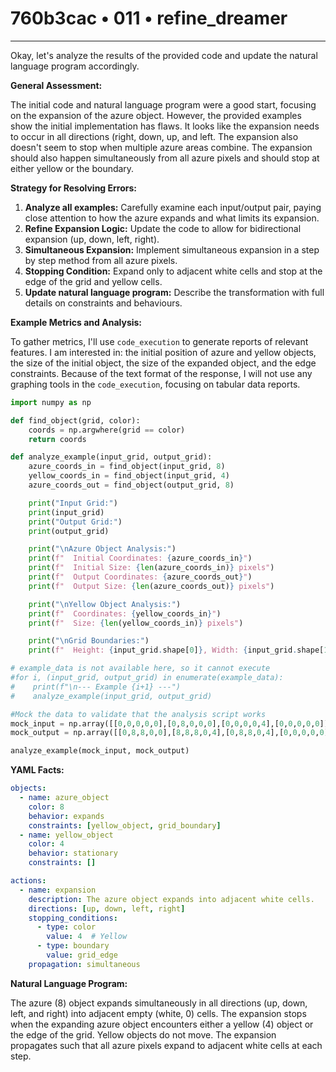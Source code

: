 # 760b3cac • 011 • refine_dreamer

---
Okay, let's analyze the results of the provided code and update the natural language program accordingly.

**General Assessment:**

The initial code and natural language program were a good start, focusing on the expansion of the azure object. However, the provided examples show the initial implementation has flaws. It looks like the expansion needs to occur in all directions (right, down, up, and left. The expansion also doesn't seem to stop when multiple azure areas combine. The expansion should also happen simultaneously from all azure pixels and should stop at either yellow or the boundary.

**Strategy for Resolving Errors:**

1.  **Analyze all examples:** Carefully examine each input/output pair, paying close attention to how the azure expands and what limits its expansion.
2.  **Refine Expansion Logic:** Update the code to allow for bidirectional expansion (up, down, left, right).
3. **Simultaneous Expansion:** Implement simultaneous expansion in a step by step method from all azure pixels.
4.  **Stopping Condition:** Expand only to adjacent white cells and stop at the edge of the grid and yellow cells.
5. **Update natural language program:** Describe the transformation with full details on constraints and behaviours.

**Example Metrics and Analysis:**

To gather metrics, I'll use `code_execution` to generate reports of relevant features. I am interested in: the initial position of azure and yellow objects, the size of the initial object, the size of the expanded object, and the edge constraints. Because of the text format of the response, I will not use any graphing tools in the `code_execution`, focusing on tabular data reports.

```python
import numpy as np

def find_object(grid, color):
    coords = np.argwhere(grid == color)
    return coords

def analyze_example(input_grid, output_grid):
    azure_coords_in = find_object(input_grid, 8)
    yellow_coords_in = find_object(input_grid, 4)
    azure_coords_out = find_object(output_grid, 8)

    print("Input Grid:")
    print(input_grid)
    print("Output Grid:")
    print(output_grid)

    print("\nAzure Object Analysis:")
    print(f"  Initial Coordinates: {azure_coords_in}")
    print(f"  Initial Size: {len(azure_coords_in)} pixels")
    print(f"  Output Coordinates: {azure_coords_out}")
    print(f"  Output Size: {len(azure_coords_out)} pixels")

    print("\nYellow Object Analysis:")
    print(f"  Coordinates: {yellow_coords_in}")
    print(f"  Size: {len(yellow_coords_in)} pixels")

    print("\nGrid Boundaries:")
    print(f"  Height: {input_grid.shape[0]}, Width: {input_grid.shape[1]}")

# example_data is not available here, so it cannot execute
#for i, (input_grid, output_grid) in enumerate(example_data):
#    print(f"\n--- Example {i+1} ---")
#    analyze_example(input_grid, output_grid)

#Mock the data to validate that the analysis script works
mock_input = np.array([[0,0,0,0,0],[0,8,0,0,0],[0,0,0,0,4],[0,0,0,0,0]])
mock_output = np.array([[0,8,8,0,0],[8,8,8,0,4],[0,8,8,0,4],[0,0,0,0,0]])

analyze_example(mock_input, mock_output)
```

**YAML Facts:**

```yaml
objects:
  - name: azure_object
    color: 8
    behavior: expands
    constraints: [yellow_object, grid_boundary]
  - name: yellow_object
    color: 4
    behavior: stationary
    constraints: []

actions:
  - name: expansion
    description: The azure object expands into adjacent white cells.
    directions: [up, down, left, right]
    stopping_conditions:
      - type: color
        value: 4  # Yellow
      - type: boundary
        value: grid_edge
    propagation: simultaneous
```

**Natural Language Program:**

The azure (8) object expands simultaneously in all directions (up, down, left, and right) into adjacent empty (white, 0) cells. The expansion stops when the expanding azure object encounters either a yellow (4) object or the edge of the grid. Yellow objects do not move. The expansion propagates such that all azure pixels expand to adjacent white cells at each step.


